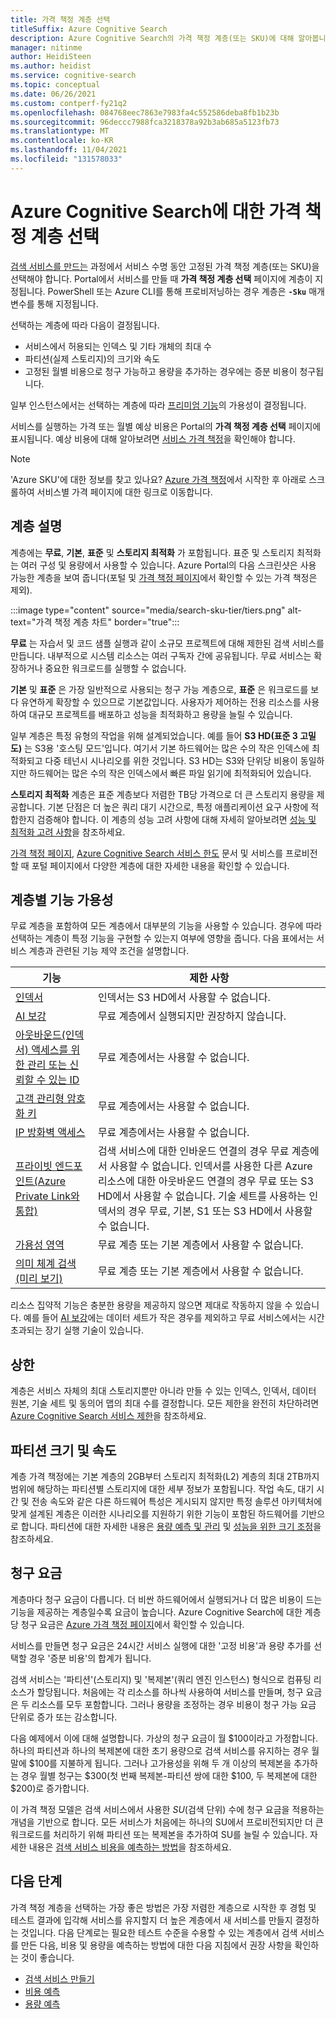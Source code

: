 ```yaml
---
title: 가격 책정 계층 선택
titleSuffix: Azure Cognitive Search
description: Azure Cognitive Search의 가격 책정 계층(또는 SKU)에 대해 알아봅니다. 검색 서비스는 무료, 기본 및 표준 계층으로 프로비전할 수 있습니다. 표준은 다양한 리소스 구성 및 용량 수준으로 사용 가능합니다.
manager: nitinme
author: HeidiSteen
ms.author: heidist
ms.service: cognitive-search
ms.topic: conceptual
ms.date: 06/26/2021
ms.custom: contperf-fy21q2
ms.openlocfilehash: 084768eec7863e7983fa4c552586deba8fb1b23b
ms.sourcegitcommit: 96deccc7988fca3218378a92b3ab685a5123fb73
ms.translationtype: MT
ms.contentlocale: ko-KR
ms.lasthandoff: 11/04/2021
ms.locfileid: "131578033"
---
```

# <a name="choose-a-pricing-tier-for-azure-cognitive-search"></a>Azure Cognitive Search에 대한 가격 책정 계층 선택

[검색 서비스를 만드는](search-create-service-portal.md) 과정에서 서비스 수명 동안 고정된 가격 책정 계층(또는 SKU)을 선택해야 합니다. Portal에서 서비스를 만들 때 **가격 책정 계층 선택** 페이지에 계층이 지정됩니다. PowerShell 또는 Azure CLI를 통해 프로비저닝하는 경우 계층은 **`-Sku`** 매개 변수를 통해 지정됩니다.

선택하는 계층에 따라 다음이 결정됩니다.

+ 서비스에서 허용되는 인덱스 및 기타 개체의 최대 수
+ 파티션(실제 스토리지)의 크기와 속도
+ 고정된 월별 비용으로 청구 가능하고 용량을 추가하는 경우에는 증분 비용이 청구됩니다.

일부 인스턴스에서는 선택하는 계층에 따라 [프리미엄 기능](#premium-features)의 가용성이 결정됩니다.

서비스를 실행하는 가격 또는 월별 예상 비용은 Portal의 **가격 책정 계층 선택** 페이지에 표시됩니다. 예상 비용에 대해 알아보려면 [서비스 가격 책정](https://azure.microsoft.com/pricing/details/search/)을 확인해야 합니다.

> [!NOTE]
> 'Azure SKU'에 대한 정보를 찾고 있나요? [Azure 가격 책정](https://azure.microsoft.com/pricing/)에서 시작한 후 아래로 스크롤하여 서비스별 가격 페이지에 대한 링크로 이동합니다.

## <a name="tier-descriptions"></a>계층 설명

계층에는 **무료**, **기본**, **표준** 및 **스토리지 최적화** 가 포함됩니다. 표준 및 스토리지 최적화는 여러 구성 및 용량에서 사용할 수 있습니다. Azure Portal의 다음 스크린샷은 사용 가능한 계층을 보여 줍니다(포털 및 [가격 책정 페이지](https://azure.microsoft.com/pricing/details/search/)에서 확인할 수 있는 가격 책정은 제외). 

:::image type="content" source="media/search-sku-tier/tiers.png" alt-text="가격 책정 계층 차트" border="true":::

**무료** 는 자습서 및 코드 샘플 실행과 같이 소규모 프로젝트에 대해 제한된 검색 서비스를 만듭니다. 내부적으로 시스템 리소스는 여러 구독자 간에 공유됩니다. 무료 서비스는 확장하거나 중요한 워크로드를 실행할 수 없습니다.

**기본** 및 **표준** 은 가장 일반적으로 사용되는 청구 가능 계층으로, **표준** 은 워크로드를 보다 유연하게 확장할 수 있으므로 기본값입니다. 사용자가 제어하는 전용 리소스를 사용하여 대규모 프로젝트를 배포하고 성능을 최적화하고 용량을 늘릴 수 있습니다.

일부 계층은 특정 유형의 작업을 위해 설계되었습니다. 예를 들어 **S3 HD(표준 3 고밀도)** 는 S3용 '호스팅 모드'입니다. 여기서 기본 하드웨어는 많은 수의 작은 인덱스에 최적화되고 다중 테넌시 시나리오를 위한 것입니다. S3 HD는 S3와 단위당 비용이 동일하지만 하드웨어는 많은 수의 작은 인덱스에서 빠른 파일 읽기에 최적화되어 있습니다.

**스토리지 최적화** 계층은 표준 계층보다 저렴한 TB당 가격으로 더 큰 스토리지 용량을 제공합니다. 기본 단점은 더 높은 쿼리 대기 시간으로, 특정 애플리케이션 요구 사항에 적합한지 검증해야 합니다. 이 계층의 성능 고려 사항에 대해 자세히 알아보려면 [성능 및 최적화 고려 사항](search-performance-optimization.md)을 참조하세요.

[가격 책정 페이지](https://azure.microsoft.com/pricing/details/search/), [Azure Cognitive Search 서비스 한도](search-limits-quotas-capacity.md) 문서 및 서비스를 프로비전할 때 포털 페이지에서 다양한 계층에 대한 자세한 내용을 확인할 수 있습니다.

<a name="premium-features"></a>

## <a name="feature-availability-by-tier"></a>계층별 기능 가용성

무료 계층을 포함하여 모든 계층에서 대부분의 기능을 사용할 수 있습니다. 경우에 따라 선택하는 계층이 특정 기능을 구현할 수 있는지 여부에 영향을 줍니다. 다음 표에서는 서비스 계층과 관련된 기능 제약 조건을 설명합니다.

| 기능 | 제한 사항 |
|---------|-------------|
| [인덱서](search-indexer-overview.md) | 인덱서는 S3 HD에서 사용할 수 없습니다.  |
| [AI 보강](cognitive-search-concept-intro.md) | 무료 계층에서 실행되지만 권장하지 않습니다. |
| [아웃바운드(인덱서) 액세스를 위한 관리 또는 신뢰할 수 있는 ID](search-howto-managed-identities-data-sources.md) | 무료 계층에서는 사용할 수 없습니다.|
| [고객 관리형 암호화 키](search-security-manage-encryption-keys.md) | 무료 계층에서는 사용할 수 없습니다. |
| [IP 방화벽 액세스](service-configure-firewall.md) | 무료 계층에서는 사용할 수 없습니다. |
| [프라이빗 엔드포인트(Azure Private Link와 통합)](service-create-private-endpoint.md) | 검색 서비스에 대한 인바운드 연결의 경우 무료 계층에서 사용할 수 없습니다. 인덱서를 사용한 다른 Azure 리소스에 대한 아웃바운드 연결의 경우 무료 또는 S3 HD에서 사용할 수 없습니다. 기술 세트를 사용하는 인덱서의 경우 무료, 기본, S1 또는 S3 HD에서 사용할 수 없습니다.| 
| [가용성 영역](search-performance-optimization.md) | 무료 계층 또는 기본 계층에서 사용할 수 없습니다. |
| [의미 체계 검색(미리 보기)](semantic-search-overview.md) | 무료 계층 또는 기본 계층에서 사용할 수 없습니다. |

리소스 집약적 기능은 충분한 용량을 제공하지 않으면 제대로 작동하지 않을 수 있습니다. 예를 들어 [AI 보강](cognitive-search-concept-intro.md)에는 데이터 세트가 작은 경우를 제외하고 무료 서비스에서는 시간 초과되는 장기 실행 기술이 있습니다.

## <a name="upper-limits"></a>상한

계층은 서비스 자체의 최대 스토리지뿐만 아니라 만들 수 있는 인덱스, 인덱서, 데이터 원본, 기술 세트 및 동의어 맵의 최대 수를 결정합니다. 모든 제한을 완전히 차단하려면 [Azure Cognitive Search 서비스 제한](search-limits-quotas-capacity.md)을 참조하세요. 

## <a name="partition-size-and-speed"></a>파티션 크기 및 속도

계층 가격 책정에는 기본 계층의 2GB부터 스토리지 최적화(L2) 계층의 최대 2TB까지 범위에 해당하는 파티션별 스토리지에 대한 세부 정보가 포함됩니다. 작업 속도, 대기 시간 및 전송 속도와 같은 다른 하드웨어 특성은 게시되지 않지만 특정 솔루션 아키텍처에 맞게 설계된 계층은 이러한 시나리오를 지원하기 위한 기능이 포함된 하드웨어를 기반으로 합니다. 파티션에 대한 자세한 내용은 [용량 예측 및 관리](search-capacity-planning.md) 및 [성능을 위한 크기 조정](search-performance-optimization.md)을 참조하세요.

## <a name="billing-rates"></a>청구 요금

계층마다 청구 요금이 다릅니다. 더 비싼 하드웨어에서 실행되거나 더 많은 비용이 드는 기능을 제공하는 계층일수록 요금이 높습니다. Azure Cognitive Search에 대한 계층당 청구 요금은 [Azure 가격 책정 페이지](https://azure.microsoft.com/pricing/details/search/)에서 확인할 수 있습니다.

서비스를 만들면 청구 요금은 24시간 서비스 실행에 대한 '고정 비용'과 용량 추가를 선택할 경우 '증분 비용'의 합계가 됩니다.

검색 서비스는 '파티션'(스토리지) 및 '복제본'(쿼리 엔진 인스턴스) 형식으로 컴퓨팅 리소스가 할당됩니다. 처음에는 각 리소스를 하나씩 사용하여 서비스를 만들며, 청구 요금은 두 리소스를 모두 포함합니다. 그러나 용량을 조정하는 경우 비용이 청구 가능 요금 단위로 증가 또는 감소합니다.

다음 예제에서 이에 대해 설명합니다. 가상의 청구 요금이 월 $100이라고 가정합니다. 하나의 파티션과 하나의 복제본에 대한 초기 용량으로 검색 서비스를 유지하는 경우 월말에 $100를 지불하게 됩니다. 그러나 고가용성을 위해 두 개 이상의 복제본을 추가하는 경우 월별 청구는 $300(첫 번째 복제본-파티션 쌍에 대한 $100, 두 복제본에 대한 $200)로 증가합니다.

이 가격 책정 모델은 검색 서비스에서 사용한 *SU*(검색 단위) 수에 청구 요금을 적용하는 개념을 기반으로 합니다. 모든 서비스가 처음에는 하나의 SU에서 프로비전되지만 더 큰 워크로드를 처리하기 위해 파티션 또는 복제본을 추가하여 SU를 늘릴 수 있습니다. 자세한 내용은 [검색 서비스 비용을 예측하는 방법](search-sku-manage-costs.md)을 참조하세요.

## <a name="next-steps"></a>다음 단계

가격 책정 계층을 선택하는 가장 좋은 방법은 가장 저렴한 계층으로 시작한 후 경험 및 테스트 결과에 입각해 서비스를 유지할지 더 높은 계층에서 새 서비스를 만들지 결정하는 것입니다. 다음 단계로는 필요한 테스트 수준을 수용할 수 있는 계층에서 검색 서비스를 만든 다음, 비용 및 용량을 예측하는 방법에 대한 다음 지침에서 권장 사항을 확인하는 것이 좋습니다.

+ [검색 서비스 만들기](search-create-service-portal.md)
+ [비용 예측](search-sku-manage-costs.md)
+ [용량 예측](search-sku-manage-costs.md)